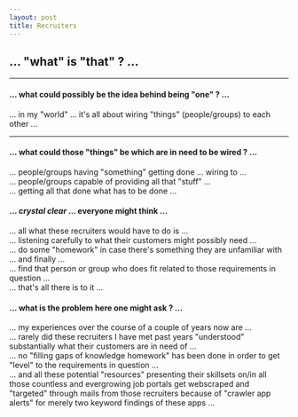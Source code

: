 ```yaml
---
layout: post
title: Recruiters
---
```


## **... "what" is "that" ? ...**  
   
----  

#### ... what could possibly be the idea behind being "one" ? ...
... in my "world" ... it's all about wiring "things" (people/groups) to each other ...  

----  
  
#### ... what could those "things" be which are in need to be wired ? ...
... people/groups having "something" getting done ... wiring to ...  
... people/groups capable of providing all that "stuff" ...  
... getting all that done what has to be done ...  
  
#### ... *crystal clear* ... everyone might think ...  
... all what these recruiters would have to do is ...  
... listening carefully to what their customers might possibly need ...  
... do some "homework" in case there's something they are unfamiliar with ... and finally ...   
... find that person or group who does fit related to those requirements in question ...  
... that's all there is to it ...  
  
#### ... what is the problem here one might ask ? ...  
... my experiences over the course of a couple of years now are ...  
... rarely did these recruiters I have met past years "understood" substantially what their customers are in need of ...  
... no "filling gaps of knowledge homework" has been done in order to get "level" to the requirements in question ...  
... and all these potential "resources" presenting their skillsets on/in all those countless and evergrowing job portals get webscraped and "targeted" through mails from those recruiters because of "crawler app alerts" for merely two keyword findings of these apps ...  



  


  




